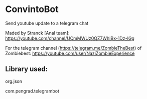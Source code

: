 # ConvintoBot
Send youtube update to a telegram chat

Maded by Stranck [Anal team]: https://youtube.com/channel/UCmMWUz0QZ7WhIBx-1Dz-IGg

For the telegram channel (https://telegram.me/ZombieTheBest) of Zombiebest: https://youtube.com/user/NaziZombieExperience



## Library used:

org.json

com.pengrad.telegrambot
